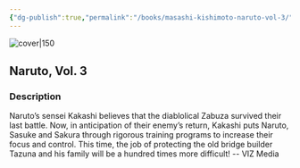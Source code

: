 ```yaml
---
{"dg-publish":true,"permalink":"/books/masashi-kishimoto-naruto-vol-3/","title":"\"Naruto, Vol. 3\"","tags":["manga","Fantasy"]}
---
```




![cover|150](http://books.google.com/books/content?id=VYfwAQAAQBAJ&printsec=frontcover&img=1&zoom=1&source=gbs_api)

## Naruto, Vol. 3

### Description

Naruto’s sensei Kakashi believes that the diablolical Zabuza survived their last battle. Now, in anticipation of their enemy’s return, Kakashi puts Naruto, Sasuke and Sakura through rigorous training programs to increase their focus and control. This time, the job of protecting the old bridge builder Tazuna and his family will be a hundred times more difficult! -- VIZ Media
```
